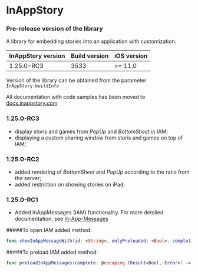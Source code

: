 # InAppStory

### Pre-release version of the library

A library for embedding stories into an application with customization.

| InAppStory version | Build version | iOS version |
|--------------------|---------------|-------------|
| 1.25.0-RC3         | 3533          | >= 11.0     |

Version of the library can be obtained from the parameter `InAppStory.buildInfo`

All documentation with code samples has been moved to [docs.inappstory.com](https://docs.inappstory.com/sdk-guides/ios/how-to-get-started.html)

### 1.25.0-RC3

- display storis and games from *PopUp* and *BottomSheet* in IAM;
- displaying a custom sharing window from storis and games on top of IAM;

### 1.25.0-RC2

- added rendering of *BottomSheet* and *PopUp* according to the ratio from the server;
- added restriction on showing stories on iPad;

### 1.25.0-RC1

- Added InAppMessages (IAM) functionality. For more detailed documentation, see [In-App-Messages](https://docs.inappstory.com/sdk-guides/ios/in-app-messaging.html)
  
#####To open IAM added method:
``` Swift
func showInAppMessageWith(id: <String>, onlyPreloaded: <Bool>, completion: ((_ show: Bool) -> Void)?)
```

#####To preload IAM added method:
``` Swift
func preloadInAppMessages(complete: @escaping (Result<Bool, Error>) -> Void)
```